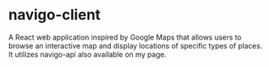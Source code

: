 # navigo-client

A React web application inspired by Google Maps that allows users to browse an interactive map and display locations of specific types of places. It utilizes navigo-api also available on my page.
